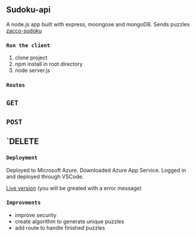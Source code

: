 ## Sudoku-api
A node.js app built with express, moongose and mongoDB. Sends puzzles [zacco-sudoku](https://github.com/ervinjusufagic/zacco-sudoku)

### `Run the client`

1. clone project
2. npm install in root directory
3. node server.js

### `Routes`
## `GET`

## `POST`

## `DELETE

### `Deployment`
Deployed to Microsoft Azure.
Downloaded Azure App Service.
Logged in and deployed through VSCode.

[Live version](https://z-api.azurewebsites.net/) (you will be greated with a error message)

### `Improvments`

* improve security
* create algorithm to generate unique puzzles
* add route to handle finished puzzles


